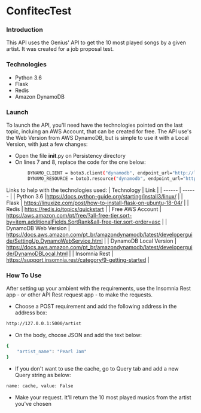 # ConfitecTest

### Introduction

This API uses the Genius' API to get the 10 most played songs by a given artist. It was created for a job proposal test.

### Technologies
- Python 3.6
- Flask
- Redis
- Amazon DynamoDB

### Launch
To launch the API, you'll need have the technologies pointed on the last topic, incluing an AWS Account, that can be created for free. The API use's the Web Version from AWS DynamoDB, but is simple to use it with a Local Version, with just a few changes:
- Open the file __init__.py on Persistency directory
- On lines 7 and 8, replace the code for the one below:
```sh
		DYNAMO_CLIENT = boto3.client("dynamodb", endpoint_url="http://localhost:8000")
		DYNAMO_RESOURCE = boto3.resource("dynamodb", endpoint_url="http://localhost:8000")
```

Links to help with the technologies used:
| Technology | Link |
| ------ | ------ |
| Python 3.6 |<https://docs.python-guide.org/starting/install3/linux/> |
| Flask | <https://linuxize.com/post/how-to-install-flask-on-ubuntu-18-04/> |
| Redis | <https://redis.io/topics/quickstart> |
| Free AWS Account | <https://aws.amazon.com/pt/free/?all-free-tier.sort-by=item.additionalFields.SortRank&all-free-tier.sort-order=asc> |
| DynamoDB Web Version | <https://docs.aws.amazon.com/pt_br/amazondynamodb/latest/developerguide/SettingUp.DynamoWebService.html> |
| DynamoDB Local Version | <https://docs.aws.amazon.com/pt_br/amazondynamodb/latest/developerguide/DynamoDBLocal.html> |
| Insomnia Rest | <https://support.insomnia.rest/category/9-getting-started> |

### How To Use
After setting up your ambient with the requirements, use the Insomnia Rest app - or other API Rest request app - to make the requests.
- Choose a POST requirement and add the following address in the address box:
``` sh
http://127.0.0.1:5000/artist
```
- On the body, choose JSON and add the text below:
```sh
{
	"artist_name": "Pearl Jam"
}
```
- If you don't want to use the cache, go to Query tab and add a new Query string as below:
```sh
name: cache, value: False
```
- Make your request. It'll return the 10 most played musics from the artist you've chosen
